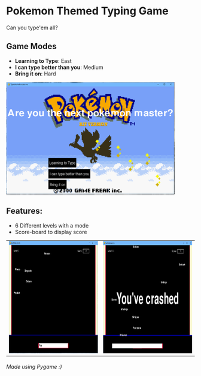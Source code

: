 # Pokemon Themed Typing Game

Can you type'em all?

## Game Modes
- **Learning to Type**: East
- **I can type better than you**: Medium
- **Bring it on**: Hard
<img src="https://github.com/art4829/SpeedType/blob/master/screenshots/Menu.PNG" width="450" height="300">

## Features:
- 6 Different levels with a mode
- Score-board to display score
<p>

</p>
<table>
  <tbody>
    <tr>
      <td>
        <img src="https://github.com/art4829/SpeedType/blob/master/screenshots/Gameplay.PNG" width="450" height="300">
      </td>
      <td>
        <img src="https://github.com/art4829/SpeedType/blob/master/screenshots/Crashed.PNG" width="450" height="300">
      </td>
    </tr>
  </tbody>
</table>

###### Made using Pygame :)
